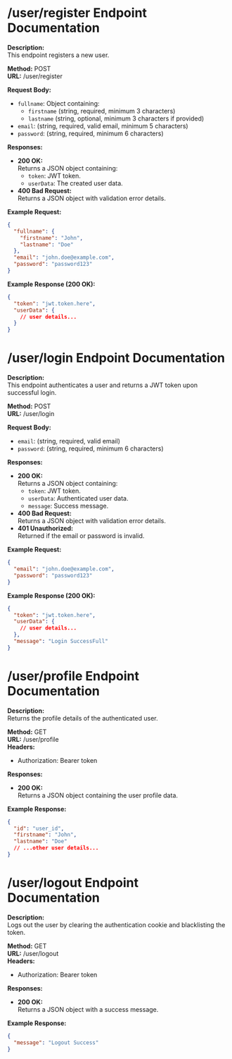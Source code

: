 # /user/register Endpoint Documentation

**Description:**  
This endpoint registers a new user.

**Method:** POST  
**URL:** /user/register

**Request Body:**

- `fullname`: Object containing:
  - `firstname` (string, required, minimum 3 characters)
  - `lastname` (string, optional, minimum 3 characters if provided)
- `email`: (string, required, valid email, minimum 5 characters)
- `password`: (string, required, minimum 6 characters)

**Responses:**

- **200 OK:**  
  Returns a JSON object containing:
  - `token`: JWT token.
  - `userData`: The created user data.
- **400 Bad Request:**  
  Returns a JSON object with validation error details.

**Example Request:**

```json
{
  "fullname": {
    "firstname": "John",
    "lastname": "Doe"
  },
  "email": "john.doe@example.com",
  "password": "password123"
}
```

**Example Response (200 OK):**

```json
{
  "token": "jwt.token.here",
  "userData": {
    // user details...
  }
}
```

# /user/login Endpoint Documentation

**Description:**  
This endpoint authenticates a user and returns a JWT token upon successful login.

**Method:** POST  
**URL:** /user/login

**Request Body:**

- `email`: (string, required, valid email)
- `password`: (string, required, minimum 6 characters)

**Responses:**

- **200 OK:**  
  Returns a JSON object containing:
  - `token`: JWT token.
  - `userData`: Authenticated user data.
  - `message`: Success message.
- **400 Bad Request:**  
  Returns a JSON object with validation error details.
- **401 Unauthorized:**  
  Returned if the email or password is invalid.

**Example Request:**

```json
{
  "email": "john.doe@example.com",
  "password": "password123"
}
```

**Example Response (200 OK):**

```json
{
  "token": "jwt.token.here",
  "userData": {
    // user details...
  },
  "message": "Login SuccessFull"
}
```

# /user/profile Endpoint Documentation

**Description:**  
Returns the profile details of the authenticated user.

**Method:** GET  
**URL:** /user/profile  
**Headers:**

- Authorization: Bearer token

**Responses:**

- **200 OK:**  
  Returns a JSON object containing the user profile data.

**Example Response:**

```json
{
  "id": "user_id",
  "firstname": "John",
  "lastname": "Doe"
  // ...other user details...
}
```

# /user/logout Endpoint Documentation

**Description:**  
Logs out the user by clearing the authentication cookie and blacklisting the token.

**Method:** GET  
**URL:** /user/logout  
**Headers:**

- Authorization: Bearer token

**Responses:**

- **200 OK:**  
  Returns a JSON object with a success message.

**Example Response:**

```json
{
  "message": "Logout Success"
}
```
